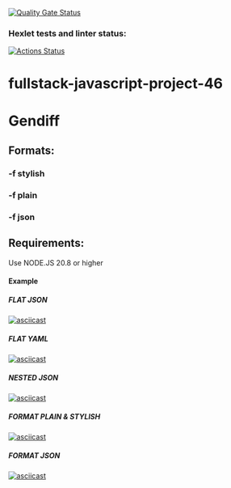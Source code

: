 [![Quality Gate Status](https://sonarcloud.io/api/project_badges/measure?project=ChemicalWitness_fullstack-javascript-project-46&metric=alert_status)](https://sonarcloud.io/summary/new_code?id=ChemicalWitness_fullstack-javascript-project-46)
### Hexlet tests and linter status:
[![Actions Status](https://github.com/ChemicalWitness/fullstack-javascript-project-46/actions/workflows/hexlet-check.yml/badge.svg)](https://github.com/ChemicalWitness/fullstack-javascript-project-46/actions)

# fullstack-javascript-project-46
# Gendiff
## Formats:
### -f stylish
### -f plain
### -f json

## Requirements:
Use NODE.JS 20.8 or higher

#### Example
##### FLAT JSON
[![asciicast](https://asciinema.org/a/EmHOLm2mNjCkGoIGTXNLoq66b.svg)](https://asciinema.org/a/EmHOLm2mNjCkGoIGTXNLoq66b)

##### FLAT YAML
[![asciicast](https://asciinema.org/a/uV0Wsgk3cz4rUod22AiwB3bh2.svg)](https://asciinema.org/a/uV0Wsgk3cz4rUod22AiwB3bh2)

##### NESTED JSON
[![asciicast](https://asciinema.org/a/EACYC0XXheetf06roNUfh2B5n.svg)](https://asciinema.org/a/EACYC0XXheetf06roNUfh2B5n)

##### FORMAT PLAIN & STYLISH
[![asciicast](https://asciinema.org/a/41sgSo64a5sHYEdVSOukOaC1z.svg)](https://asciinema.org/a/41sgSo64a5sHYEdVSOukOaC1z)

##### FORMAT JSON
[![asciicast](https://asciinema.org/a/ugi9HSWXzAvArKIk9szAKQrln.svg)](https://asciinema.org/a/ugi9HSWXzAvArKIk9szAKQrln)